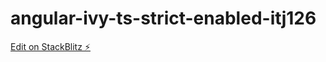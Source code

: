 # angular-ivy-ts-strict-enabled-itj126

[Edit on StackBlitz ⚡️](https://stackblitz.com/edit/angular-ivy-ts-strict-enabled-itj126)